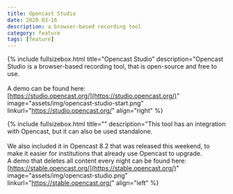 ```yaml
---
title: Opencast Studio
date: 2020-03-16
description: a browser-based recording tool
category: feature
tags: [feature]
---
```


{% include fullsizebox.html
title="Opencast Studio"
description="Opencast Studio is a browser-based recording tool, that is open-source and free to use. <br><br>A demo can be found here:<br>[https://studio.opencast.org/](https://studio.opencast.org/)"
image="assets/img/opencast-studio-start.png"
linkurl="https://studio.opencast.org/"
align="right"
%}

{% include fullsizebox.html
title=""
description="This tool has an integration with Opencast, but it can also be used standalone.<br><br>We also included it in Opencast 8.2 that was released this weekend, to make it easier for institutions that already use Opencast to upgrade.<br>
A demo that deletes all content every night can be found here: [https://stable.opencast.org/](https://stable.opencast.org/)"
image="assets/img/opencast-studio.png"
linkurl="https://stable.opencast.org/"
align="left"
%}
